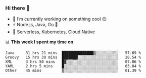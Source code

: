 ### Hi there 👋

<!--
**nodejh/nodejh** is a ✨ _special_ ✨ repository because its `README.md` (this file) appears on your GitHub profile.

Here are some ideas to get you started:

- 🔭 I’m currently working on ...
- 🌱 I’m currently learning ...
- 👯 I’m looking to collaborate on ...
- 🤔 I’m looking for help with ...
- 💬 Ask me about ...
- 📫 How to reach me: ...
- 😄 Pronouns: ...
- ⚡ Fun fact: ...
-->

- 🔭 I’m currently working on something cool :wink:
- ⚡ Node.js, Java, Go :thought_balloon:
- 🤖 Serverless, Kubernetes, Cloud Native

📊 **This week I spent my time on**

<!--START_SECTION:waka-->
```text
Java     31 hrs 21 mins  ██████████████▒░░░░░░░░░░   57.69 % 
Groovy   15 hrs 30 mins  ███████░░░░░░░░░░░░░░░░░░   28.54 % 
XML      3 hrs 50 mins   █▓░░░░░░░░░░░░░░░░░░░░░░░   07.06 % 
YAML     2 hrs 5 mins    █░░░░░░░░░░░░░░░░░░░░░░░░   03.84 % 
Other    45 mins         ▒░░░░░░░░░░░░░░░░░░░░░░░░   01.39 % 
```
<!--END_SECTION:waka-->


<!--
:traffic_light: **Visitors**

![visitors](https://visitor-badge.glitch.me/badge?page_id=nodejh.nodejh)
-->
